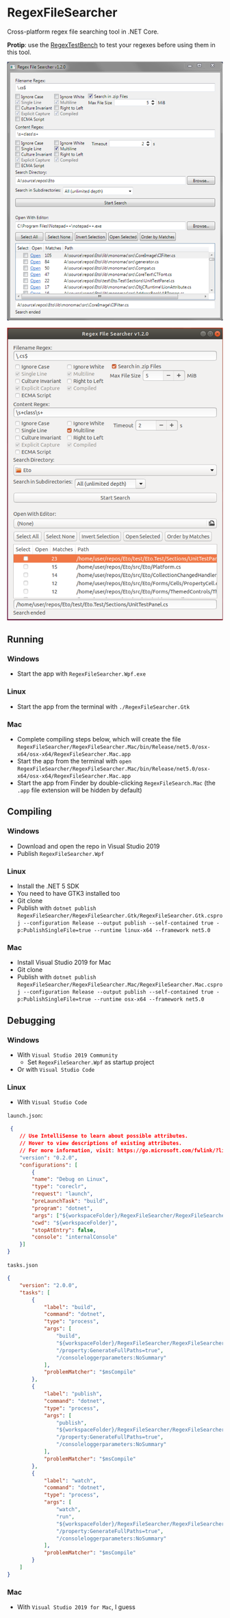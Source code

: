 RegexFileSearcher
=================
Cross-platform regex file searching tool in .NET Core.

**Protip**: use the [RegexTestBench](https://github.com/CommonLoon102/RegexTestBench) to test your regexes before using them in this tool.

![](https://github.com/CommonLoon102/RegexFileSearcher/blob/master/image/screenshot_windows.png?raw=true)

![](https://github.com/CommonLoon102/RegexFileSearcher/blob/master/image/screenshot_linux.png?raw=true)

Running
-------
### Windows
 - Start the app with `RegexFileSearcher.Wpf.exe`
### Linux
 - Start the app from the terminal with `./RegexFileSearcher.Gtk`
### Mac
 - Complete compiling steps below, which will create the file `RegexFileSearcher/RegexFileSearcher.Mac/bin/Release/net5.0/osx-x64/osx-x64/RegexFileSearcher.Mac.app`
 - Start the app from the terminal with `open RegexFileSearcher/RegexFileSearcher.Mac/bin/Release/net5.0/osx-x64/osx-x64/RegexFileSearcher.Mac.app`
 - Start the app from Finder by double-clicking `RegexFileSearch.Mac` (the `.app` file extension will be hidden by default)

Compiling
---------
### Windows
 - Download and open the repo in Visual Studio 2019
 - Publish `RegexFileSearcher.Wpf`
### Linux
 - Install the .NET 5 SDK
 - You need to have GTK3 installed too
 - Git clone
 - Publish with `dotnet publish RegexFileSearcher/RegexFileSearcher.Gtk/RegexFileSearcher.Gtk.csproj --configuration Release --output publish --self-contained true -p:PublishSingleFile=true --runtime linux-x64 --framework net5.0`
### Mac
 - Install Visual Studio 2019 for Mac
 - Git clone
 - Publish with `dotnet publish RegexFileSearcher/RegexFileSearcher.Mac/RegexFileSearcher.Mac.csproj --configuration Release --output publish --self-contained true -p:PublishSingleFile=true --runtime osx-x64 --framework net5.0`

 Debugging
 --------- 
### Windows
 - With `Visual Studio 2019 Community`
   - Set `RegexFileSearcher.Wpf` as startup project
 - Or with `Visual Studio Code`
### Linux
 - With `Visual Studio Code`

`launch.json`:
```json
 {
    // Use IntelliSense to learn about possible attributes.
    // Hover to view descriptions of existing attributes.
    // For more information, visit: https://go.microsoft.com/fwlink/?linkid=830387
    "version": "0.2.0",
    "configurations": [
        {
        "name": "Debug on Linux",
        "type": "coreclr",
        "request": "launch",
        "preLaunchTask": "build",
        "program": "dotnet",
        "args": ["${workspaceFolder}/RegexFileSearcher/RegexFileSearcher.Gtk/bin/Debug/net5.0/RegexFileSearcher.Gtk.dll"],
        "cwd": "${workspaceFolder}",
        "stopAtEntry": false,
        "console": "internalConsole"
    }]
}
```
`tasks.json`
```json
{
    "version": "2.0.0",
    "tasks": [
        {
            "label": "build",
            "command": "dotnet",
            "type": "process",
            "args": [
                "build",
                "${workspaceFolder}/RegexFileSearcher/RegexFileSearcher.Gtk/RegexFileSearcher.Gtk.csproj",
                "/property:GenerateFullPaths=true",
                "/consoleloggerparameters:NoSummary"
            ],
            "problemMatcher": "$msCompile"
        },
        {
            "label": "publish",
            "command": "dotnet",
            "type": "process",
            "args": [
                "publish",
                "${workspaceFolder}/RegexFileSearcher/RegexFileSearcher.Gtk/RegexFileSearcher.Gtk.csproj",
                "/property:GenerateFullPaths=true",
                "/consoleloggerparameters:NoSummary"
            ],
            "problemMatcher": "$msCompile"
        },
        {
            "label": "watch",
            "command": "dotnet",
            "type": "process",
            "args": [
                "watch",
                "run",
                "${workspaceFolder}/RegexFileSearcher/RegexFileSearcher.Gtk/RegexFileSearcher.Gtk.csproj",
                "/property:GenerateFullPaths=true",
                "/consoleloggerparameters:NoSummary"
            ],
            "problemMatcher": "$msCompile"
        }
    ]
}
```
### Mac
 - With `Visual Studio 2019 for Mac`, I guess
